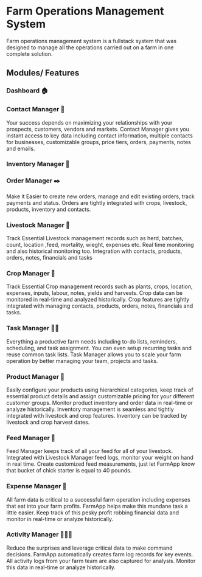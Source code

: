 # Farm Operations Management System

Farm operations management system is a fullstack system that was designed to manage all the operations carried out on a farm in one complete solution.

## Modules/ Features

### Dashboard 🏠


### Contact Manager 📱
Your success depends on maximizing your relationships with your prospects, customers, vendors and markets. Contact Manager gives you instant access to key data including contact information, multiple contacts for businesses, customizable groups, price tiers, orders, payments, notes and emails.


### Inventory Manager 🏬

### Order Manager ✒️
Make it Easier to create new orders, manage and edit existing orders, track payments and status.  Orders are tightly integrated with crops, livestock, products, inventory and contacts.


### Livestock Manager 🐄
Track Essential Livestock management records such as herd, batches, count, location ,feed, mortality, wieght, expenses etc. Real time monitoring and also historical monitoring too. Integration with contacts, products, orders, notes, financials and tasks


### Crop Manager 🥦
Track Essential Crop management records such as plants, crops, location, expenses, inputs, labour, notes, yields and harvests.  Crop data can be monitored in real-time and analyzed historically. Crop features are tightly integrated with managing contacts, products, orders, notes, financials and tasks.



### Task Manager 💪🏾
Everything a productive farm needs including to-do lists, reminders, scheduling, and task assignment. You can even setup recurring tasks and reuse common task lists. Task Manager allows you to scale your farm operation by better managing your team, projects and tasks.


### Product Manager 🌽
Easily configure your products using hierarchical categories, keep track of essential product details and assign customizable pricing for your different customer groups. Monitor product inventory and order data in real-time or analyze historically. Inventory management is seamless and tightly integrated with livestock and crop features. Inventory can be tracked by livestock and crop harvest dates.


### Feed Manager 🌿
Feed Manager keeps track of all your feed for all of your livestock. Integrated with Livestock Manager feed logs, monitor your weight on hand in real time. Create customized feed measurements, just let FarmApp know that bucket of chick starter is equal to 40 pounds.


### Expense Manager 💸
All farm data is critical to a successful farm operation including expenses that eat into your farm profits. FarmApp helps make this mundane task a little easier. Keep track of this pesky profit robbing financial data and monitor in real-time or analyze historically.



### Activity Manager 👨🏾‍🌾
Reduce the surprises and leverage critical data to make command decisions. FarmApp automatically creates farm log records for key events. All activity logs from your farm team are also captured for analysis. Monitor this data in real-time or analyze historically.